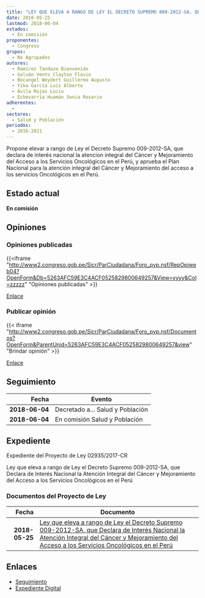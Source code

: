 ```yaml
---
title: "LEY QUE ELEVA A RANGO DE LEY EL DECRETO SUPREMO 009-2012-SA, QUE DECLARA DE INTERÉS NACIONAL LA ATENCIÓN INTEGRAL DEL CÁNCER Y MEJORAMIENTO DEL ACCESO A LOS SERVICIOS ONCOLÓGICOS EN EL PERÚ"
date: 2018-05-25
lastmod: 2018-06-04
estados: 
  - En comisión
proponentes: 
  - Congreso
grupos: 
  - No Agrupados
autores: 
  - Ramírez Tandazo Bienvenido
  - Galván Vento Clayton Flavio
  - Bocangel Weydert Guillermo Augusto
  - Yika García Luis Alberto
  - Ávila Rojas Lucio
  - Echevarría Huamán Sonia Rosario
adherentes: 
  - 
sectores: 
  - Salud y Población
periodos: 
  - 2016-2021
---
```


Propone elevar a rango de Ley el Decreto Supremo 009-2012-SA, que declara de interés nacional la atencion integral del Cáncer y Mejoramiento del Acceso a los Servicios Oncológicos en el Perú, y aprueba el Plan Nacional para la atención integral del Cáncer y Mejoramiento del acceso a los servicios Oncológicos en el Perú.


## Estado actual

**En comisión**

## Opiniones

### Opiniones publicadas

{{<iframe "http://www2.congreso.gob.pe/Sicr/ParCiudadana/Foro_pvp.nsf/RepOpiweb04?OpenForm&Db=5263AFC59E3C4ACF0525829800649257&View=yyyy&Col=zzzzz" "Opiniones publicadas" >}}

[Enlace](http://www2.congreso.gob.pe/Sicr/ParCiudadana/Foro_pvp.nsf/RepOpiweb04?OpenForm&Db=5263AFC59E3C4ACF0525829800649257&View=yyyy&Col=zzzzz)
### Publicar opinión

{{< iframe "http://www2.congreso.gob.pe/Sicr/ParCiudadana/Foro_pvp.nsf/Documentos?OpenForm&ParentUnid=5263AFC59E3C4ACF0525829800649257&view" "Brindar opinión" >}}

[Enlace](http://www2.congreso.gob.pe/Sicr/ParCiudadana/Foro_pvp.nsf/Documentos?OpenForm&ParentUnid=5263AFC59E3C4ACF0525829800649257&view)

## Seguimiento

| Fecha | Evento |
|------:|--------|
| **2018-06-04** | Decretado a... Salud y Población|
| **2018-06-04** | En comisión Salud y Población|


## Expediente

Expediente del Proyecto de Ley 02935/2017-CR

Ley que eleva a rango de Ley el Decreto Supremo 009-2012-SA, que Declara de Interés Nacional la Atención Integral del Cáncer y Mejoramiento del Acceso a los Servicios Oncológicos en el Perú


### Documentos del Proyecto de Ley

| Fecha | Documento |
|------:|--------|
| **2018-05-25** | [Ley que eleva a rango de Ley el Decreto Supremo 009-2012-SA, que Declara de Interés Nacional la Atención Integral del Cáncer y Mejoramiento del Acceso a los Servicios Oncológicos en el Perú](http://www.leyes.congreso.gob.pe/Documentos/2016_2021/Proyectos_de_Ley_y_de_Resoluciones_Legislativas/PL0293520180525.PDF) |

## Enlaces 

- [Seguimiento](http://www2.congreso.gob.pe/Sicr/TraDocEstProc/CLProLey2016.nsf/f7fff46988ca05b1052578e100829cc7/1f37c24a0d94ad7e0525829800586be0?OpenDocument)
- [Expediente Digital](http://www2.congreso.gob.pe/Sicr/TraDocEstProc/CLProLey2016.nsf/f7fff46988ca05b1052578e100829cc7/1f37c24a0d94ad7e0525829800586be0?OpenDocument&Click=05257FB7005EB655.eb71d0cf91d8294e05256cdf006b5706/$Body/0.1C6C)
